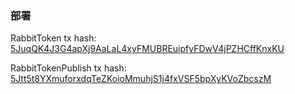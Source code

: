 ### 部署
RabbitToken tx hash: [5JuqQK4J3G4apXj9AaLaL4xyFMUBREuipfyFDwV4jPZHCffKnxKU](https://minascan.io/devnet/tx/5JuqQK4J3G4apXj9AaLaL4xyFMUBREuipfyFDwV4jPZHCffKnxKU?type=zk-tx)


RabbitTokenPublish tx hash: [5Jtt5t8YXmuforxdqTeZKoioMmuhjS1j4fxVSF5bpXyKVoZbcszM](https://minascan.io/devnet/tx/5Jtt5t8YXmuforxdqTeZKoioMmuhjS1j4fxVSF5bpXyKVoZbcszM?type=zk-tx)